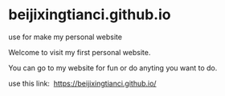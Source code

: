 # beijixingtianci.github.io
use for make my personal website

Welcome to visit my first personal website. 

You can go to my website for fun or do anyting you want to do.

use this link:  https://beijixingtianci.github.io/
